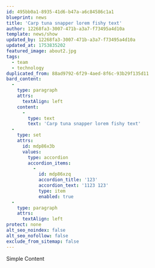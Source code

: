 ```yaml
---
id: 495bb0a1-8935-41d6-b47a-a6c84586c1a1
blueprint: news
title: 'Carp tuna snapper lorem fishy text'
author: 12268fa3-3007-471b-a3a7-f73495a4d10a
template: news/show
updated_by: 12268fa3-3007-471b-a3a7-f73495a4d10a
updated_at: 1753835202
featured_image: about2.jpg
tags:
  - team
  - technology
duplicated_from: 88ad9792-6f29-4aed-8f6c-93b29f135d11
bard_content:
  -
    type: paragraph
    attrs:
      textAlign: left
    content:
      -
        type: text
        text: 'Carp tuna snapper lorem fishy text'
  -
    type: set
    attrs:
      id: mdp86x3b
      values:
        type: accordion
        accordion_items:
          -
            id: mdp86xzq
            accordion_title: '123'
            accordion_text: '1123 123'
            type: item
            enabled: true
  -
    type: paragraph
    attrs:
      textAlign: left
protect: none
alt_seo_noindex: false
alt_seo_nofollow: false
exclude_from_sitemap: false
---
```

Simple Content